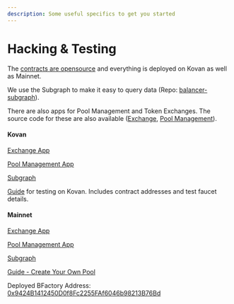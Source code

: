 ```yaml
---
description: Some useful specifics to get you started
---
```


# Hacking & Testing

The [contracts are opensource](https://github.com/balancer-labs/balancer-core) and everything is deployed on Kovan as well as Mainnet. 

We use the Subgraph to make it easy to query data \(Repo: [balancer-subgraph](https://github.com/balancer-labs/balancer-subgraph)\). 

There are also apps for Pool Management and Token Exchanges. The source code for these are also available \([Exchange](https://github.com/balancer-labs/balancer-exchange), [Pool Management](https://github.com/balancer-labs/pool-management)\).

#### Kovan

[Exchange App](https://kovan.balancer.exchange/#/swap)

[Pool Management App](https://kovan.pools.balancer.exchange/#/list)

[Subgraph](https://thegraph.com/explorer/subgraph/balancer-labs/balancer-kovan)

[Guide](https://docs.balancer.finance/guides/testing-on-kovan) for testing on Kovan. Includes contract addresses and test faucet details.

#### Mainnet

[Exchange App](https://exchange.yogi.fi/#/swap)

[Pool Management App](https://beta.pools.balancer.exchange/#/list)

[Subgraph](https://thegraph.com/explorer/subgraph/balancer-labs/balancer)

[Guide - Create Your Own Pool](https://docs.balancer.finance/guides/creating-a-balancer-pool)

Deployed BFactory Address: [0x9424B1412450D0f8Fc2255FAf6046b98213B76Bd](https://etherscan.io/address/0x9424b1412450d0f8fc2255faf6046b98213b76bd)

